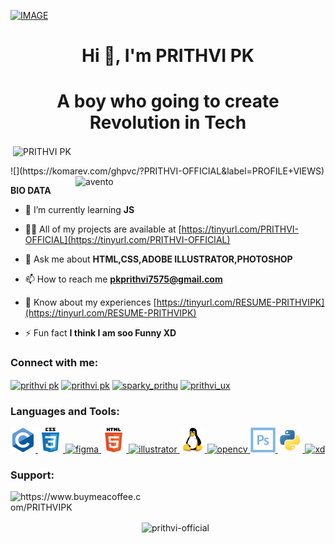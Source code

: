 [![IMAGE](	https://i.ibb.co/Kxd7gL7/cover-3.png)](https://prithvi-official.github.io/PRITHVI-OFFICIAL/)
<h1 align="center">Hi 👋, I'm PRITHVI PK</h1>
<h1 align="center">A boy who going to create Revolution in Tech</h1>
<p>&nbsp;<img align="center" src="https://github-readme-stats.vercel.app/api?username=PRITHVI-OFFICIAL&show_icons=true&locale=en" alt="PRITHVI PK" /></p>
![](https://komarev.com/ghpvc/?PRITHVI-OFFICIAL&label=PROFILE+VIEWS)
<img align="right" alt="avento" width="400" src="https://cdn.dribbble.com/users/1292677/screenshots/6139167/avento.gif">

 **BIO DATA**

- 🌱 I’m currently learning **JS**


- 👨‍💻 All of my projects are available at [https://tinyurl.com/PRITHVI-OFFICIAL](https://tinyurl.com/PRITHVI-OFFICIAL)


- 💬 Ask me about **HTML,CSS,ADOBE ILLUSTRATOR,PHOTOSHOP**


- 📫 How to reach me **pkprithvi7575@gmail.com**


- 📄 Know about my experiences [https://tinyurl.com/RESUME-PRITHVIPK](https://tinyurl.com/RESUME-PRITHVIPK)


- ⚡ Fun fact **I think I am soo Funny XD**





<h3 align="left">Connect with me:</h3>
<p align="left">
<a href="https://linkedin.com/in/PRITHVI-PK" target="blank"><img align="center" src="https://raw.githubusercontent.com/rahuldkjain/github-profile-readme-generator/master/src/images/icons/Social/linked-in-alt.svg" alt="prithvi pk" height="30" width="40" /></a>
<a href="https://www.facebook.com/prithupkzz.prithupkzz/" target="blank"><img align="center" src="https://raw.githubusercontent.com/rahuldkjain/github-profile-readme-generator/master/src/images/icons/Social/facebook.svg" alt="prithvi pk" height="30" width="40" /></a>
<a href="https://www.instagram.com/sparky_prithu/" target="blank"><img align="center" src="https://raw.githubusercontent.com/rahuldkjain/github-profile-readme-generator/master/src/images/icons/Social/instagram.svg" alt="sparky_prithu" height="30" width="40" /></a>
<a href="https://dribbble.com/prithvi_ux" target="blank"><img align="center" src="https://raw.githubusercontent.com/rahuldkjain/github-profile-readme-generator/master/src/images/icons/Social/dribbble.svg" alt="prithvi_ux" height="30" width="40" /></a>
</p>





<h3 align="left">Languages and Tools:</h3>
<p align="left"> <a href="https://www.cprogramming.com/" target="_blank"> <img src="https://raw.githubusercontent.com/devicons/devicon/master/icons/c/c-original.svg" alt="c" width="40" height="40"/> </a> <a href="https://www.w3schools.com/css/" target="_blank"> <img src="https://raw.githubusercontent.com/devicons/devicon/master/icons/css3/css3-original-wordmark.svg" alt="css3" width="40" height="40"/> </a> <a href="https://www.figma.com/" target="_blank"> <img src="https://www.vectorlogo.zone/logos/figma/figma-icon.svg" alt="figma" width="40" height="40"/> </a> <a href="https://www.w3.org/html/" target="_blank"> <img src="https://raw.githubusercontent.com/devicons/devicon/master/icons/html5/html5-original-wordmark.svg" alt="html5" width="40" height="40"/> </a> <a href="https://www.adobe.com/in/products/illustrator.html" target="_blank"> <img src="https://www.vectorlogo.zone/logos/adobe_illustrator/adobe_illustrator-icon.svg" alt="illustrator" width="40" height="40"/> </a> <a href="https://www.linux.org/" target="_blank"> <img src="https://raw.githubusercontent.com/devicons/devicon/master/icons/linux/linux-original.svg" alt="linux" width="40" height="40"/> </a> <a href="https://opencv.org/" target="_blank"> <img src="https://www.vectorlogo.zone/logos/opencv/opencv-icon.svg" alt="opencv" width="40" height="40"/> </a> <a href="https://www.photoshop.com/en" target="_blank"> <img src="https://raw.githubusercontent.com/devicons/devicon/master/icons/photoshop/photoshop-line.svg" alt="photoshop" width="40" height="40"/> </a> <a href="https://www.python.org" target="_blank"> <img src="https://raw.githubusercontent.com/devicons/devicon/master/icons/python/python-original.svg" alt="python" width="40" height="40"/> </a> <a href="https://www.adobe.com/products/xd.html" target="_blank"> <img src="https://cdn.worldvectorlogo.com/logos/adobe-xd.svg" alt="xd" width="40" height="40"/> </a> </p>

<h3 align="left">Support:</h3>
<p><a href="https://www.buymeacoffee.com/https://www.buymeacoffee.com/PRITHVIPK"> <img align="left" src="https://cdn.buymeacoffee.com/buttons/v2/default-yellow.png" height="50" width="210" alt="https://www.buymeacoffee.com/PRITHVIPK" /></a></p><br><br>

<p><img align="center" src="https://github-readme-streak-stats.herokuapp.com/?user=prithvi-official&" alt="prithvi-official" /></p>









